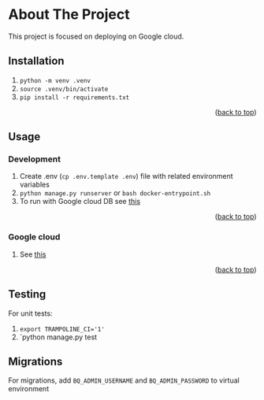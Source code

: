 # About The Project

This project is focused on deploying on Google cloud.

## Installation

1. `python -m venv .venv`
2. `source .venv/bin/activate`
3. `pip install -r requirements.txt`

<p align="right">(<a href="#top">back to top</a>)</p>

## Usage

### Development

1. Create .env (`cp .env.template .env`) file with related environment variables
2. `python manage.py runserver` or `bash docker-entrypoint.sh`
3. To run with Google cloud DB see [this](https://cloud.google.com/python/django/appengine#run-locally)

<p align="right">(<a href="#top">back to top</a>)</p>

### Google cloud

1. See [this](https://cloud.google.com/python/django/appengine)

<p align="right">(<a href="#top">back to top</a>)</p>

## Testing

For unit tests:
1. `export TRAMPOLINE_CI='1'`
2. `python manage.py test

## Migrations

For migrations, add `BQ_ADMIN_USERNAME` and `BQ_ADMIN_PASSWORD` to virtual environment
